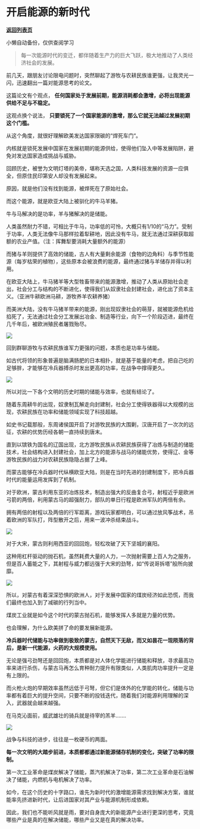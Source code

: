 # 开启能源的新时代

[**返回列表页**](/gzh/政事堂2019)

小懒自动备份，仅供查阅学习

> 每一次能源时代的变迁，都伴随着生产力的巨大飞跃，极大地推动了人类经济社会的发展。

  

前几天，跟朋友讨论限电问题时，突然聊起了游牧与农耕民族谁更强，让我灵光一闪，迅速翻出一篇对能源思考的论文。  

  

这篇论文有个观点， **任何国家处于发展前期，能源消耗都会激增，必将出现能源供给不足与不稳定。**  

  

这观点换个说法， **只要锁死了一个国家能源的激增，那么它就无法越过发展初期这个门槛。**

  

从这个角度，就很好理解欧美发达国家限碳的“焊死车门“。

  

内核就是锁死发展中国家在发展初期的能源供给，使得他们坠入中等发展陷阱，避免对发达国家造成挑战与威胁。  

  

回顾历史，被誉为文明灯塔的美帝，堪称天选之国，人类科技发展的资源一应俱全，但原住民印第安人却没有发展起来。

  

原因，就是他们没有找到能源，被焊死在了原始社会。

  

而这个能源，就是欧亚大陆上被驯化的牛马羊猪。

  

牛与马解决的是功率，羊与猪解决的是储能。

  

人类虽然耐力不错，可相比于牛马，功率低的可怜，大概只有1/10的“马力”。受制于功率，人类无法像牛马那样拉着犁耕地，因此没有牛马，就无法通过深耕获取超额的农业产值。（注：挥舞犁要消耗大量额外的能源）

  

而猪与羊则提供了高效的储能，古人有大量剩余能源（食物的边角料）与季节性能源（每岁枯荣的植物），这些原本会被浪费的能源，最终通过猪与羊储存并得以利用。

  

在欧亚大陆上，牛马猪羊等大型牲畜带来的能源激增，推动了人类从原始社会走出，社会分工与结构的不断进化，使得我们从奴隶社会封建社会，进化出了资本主义。（亚洲牛耕欧洲马耕，游牧养羊农耕养猪）

  

而美洲大陆，没有牛马猪羊带来的能源，刚出现奴隶社会的萌芽，就被能源危机给掐死了，无法通过社会分工发展出冶金、制造等行业，向下一个阶段迈进，最终在几千年后，被欧洲殖民者屠戮殆尽。  

  

![](https://mmbiz.qpic.cn/mmbiz_jpg/rxhS23yu8cMqo63ibrFaht8dDKVRUFD0ot5Qp9J93ljnU3tmghs0VdGb82PeiaEYPT7cqVHM7kYmzpdk9YCB9TAw/640?wx_fmt=jpeg)

  

回到群聊游牧与农耕民族谁军力更强的问题，本质也是功率与储能。

  

如古代将领的形象普遍是脑满肠肥的日本相扑，就是基于能量的考虑，把自己吃的足够胖，才能够在冷兵器搏杀时发出更高的功率，在战争中撑得更久。

  

![](https://mmbiz.qpic.cn/mmbiz_jpg/rxhS23yu8cMqo63ibrFaht8dDKVRUFD0o0uFA3Y4rJ384Ew6u2UuDCkPs6JAv5UtcOv9sZNenibudu4hUlfjk7AQ/640?wx_fmt=jpeg)

  

所以对比一下各个文明的历史时期的储能与效率，也就有结论了。

  

随着东周耕牛的出现，奴隶制瓦解走向封建制，社会分工使得铁器得以大规模的出现，农耕民族在功率和储能领域实现了科技超越。

  

如史书记载那般，东周诸侯国开启了对游牧民族的大围剿，汉唐开启了一次次的远征，农耕的优势历经各朝一直持续到唐末。

  

直到以镔铁为国名的辽国出现，北方游牧民族从农耕民族获得了冶炼与制造的储能技术，社会结构进入封建社会，加上北方的能源与战马的储能优势，使得辽、金等游牧民族的战力对农耕民族隐隐占据了上峰。

  

而蒙古能够在冷兵器时代纵横欧亚大陆，则是在当时先进的封建制度下，把冷兵器时代的能量运用发挥到了机制。  

  

对于欧洲，蒙古利用东亚的冶炼技术，制造出强大的反曲复合弓，射程近乎是欧洲弓箭的两倍，利用蒙古马的超强耐力，部队的单日行程是欧洲军队的两倍有余。

  

拥有两倍的射程以及两倍的行军距离，游戏玩家都明白，可以通过放风筝战术，吊着欧洲的军队打，阵型散开之后，用来一波冲杀结束战斗。

  

![](https://mmbiz.qpic.cn/mmbiz_jpg/rxhS23yu8cMqo63ibrFaht8dDKVRUFD0obyslpI1SHErazxhJ3K3D9lkeMibMkyYVhbeIJJGWq332UnORdUjgayg/640?wx_fmt=jpeg)

  

对于大宋，蒙古则利用西亚的回回炮，轻松攻破了天下坚城的襄阳。

  

这种用杠杆驱动的抛石机，虽然耗费大量的人力，一次抛射需要上百人为之服务，但是百人蓄能之下，其射程与威力都远强于大宋的劲弩，如“传说哥拆塔”般所向披靡。  

  

![](https://mmbiz.qpic.cn/mmbiz_jpg/rxhS23yu8cMqo63ibrFaht8dDKVRUFD0oXDozH1J1ylO9BlLASkAbDAoIv96NCF5tQedIsxRGC6xQ6H3suhzLLg/640?wx_fmt=jpeg)

  

所以，对蒙古有着深深恐惧的欧洲人，对于发展中国家的煤炭经济如此恐慌，而我们最终也加入到了减碳的行列当中。

  

煤炭工业就是如今这个时代的蒙古抛石机，能够发挥人多就是力量的优势。  

  

也会理解，为什么欧美拼了命的要发展新能源。  

  

 **冷兵器时代储能与功率做到极致的蒙古，自然天下无敌，而又如昙花一现陨落的背后，是新一代能源，火药的大规模使用。**

  

无论是强弓劲弩还是回回炮，本质都是对人体化学能进行储能和释放，寻求最高功率来进行杀伤，与蒙古马再怎么育种耐力提升有限类似，人类肌肉功率提升一定是有上限的。

  

而火枪火炮的早期效率虽然远低于弓弩，但它们是体外的化学能的转化，储能与功率都有着巨大的提升空间，只要不断的投钱迭代，随着我们对能源利用理解的深入，武器就会越来越强。

  

在马克沁面前，威武雄壮的骑兵就是待宰的羔羊.......

  

![](https://mmbiz.qpic.cn/mmbiz_png/rxhS23yu8cMqo63ibrFaht8dDKVRUFD0o3picELcjibHFaoExPvEa0vxicSibF56I3zAX07lUzT8MpYiauZmcozEZVibw/640?wx_fmt=png)

  

战争与科技的进步，往往是一枚硬币的两面。  

  

 **每一次文明的大踏步前进，本质都都通过新能源储存机制的变化，突破了功率的限制。**

  

第一次工业革命是煤炭解决了储能，蒸汽机解决了功率，第二次工业革命是石油解决了储能，内燃机与电机解决了功率。  

  

如今，在这个历史的十字路口，谁先为新时代的激增能源需求找到解决方案，谁就能率先挤进新时代，让后进国家对其产业与能源机制形成依赖。

  

因此，我们也不能听风就是雨，要对自身庞大的新能源产业进行更深的思考，究竟哪些产业是真的在解决储能，哪些产业又是在真的解决功率。

  

